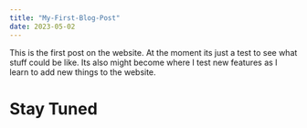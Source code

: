 ```yaml
---
title: "My-First-Blog-Post"
date: 2023-05-02
---
```


This is the first post on the website. At the moment its just a test to see what stuff could be like.
Its also might become where I test new features as I learn to add new things to the website. 

# Stay Tuned
